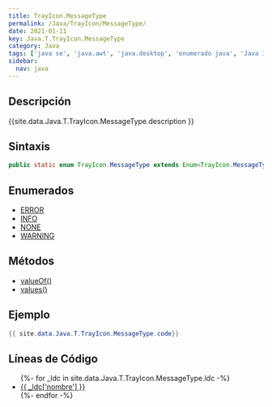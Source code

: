 ```yaml
---
title: TrayIcon.MessageType
permalink: /Java/TrayIcon/MessageType/
date: 2021-01-11
key: Java.T.TrayIcon.MessageType
category: Java
tags: ['java se', 'java.awt', 'java.desktop', 'enumerado java', 'Java 1.6']
sidebar: 
  nav: java
---
```


## Descripción
{{site.data.Java.T.TrayIcon.MessageType.description }}

## Sintaxis
~~~java
public static enum TrayIcon.MessageType extends Enum<TrayIcon.MessageType>
~~~

## Enumerados
* [ERROR](/Java/TrayIcon/MessageType/ERROR)
* [INFO](/Java/TrayIcon/MessageType/INFO)
* [NONE](/Java/TrayIcon/MessageType/NONE)
* [WARNING](/Java/TrayIcon/MessageType/WARNING)

## Métodos
* [valueOf()](/Java/TrayIcon/MessageType/valueOf)
* [values()](/Java/TrayIcon/MessageType/values)

## Ejemplo
~~~java
{{ site.data.Java.T.TrayIcon.MessageType.code}}
~~~

## Líneas de Código
<ul>
{%- for _ldc in site.data.Java.T.TrayIcon.MessageType.ldc -%}
   <li>
       <a href="{{_ldc['url'] }}">{{ _ldc['nombre'] }}</a>
   </li>
{%- endfor -%}
</ul>

